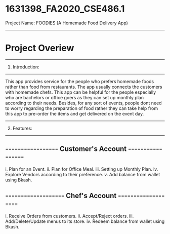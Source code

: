 # 1631398_FA2020_CSE486.1

Project Name: FOODIES (A Homemade Food Delivery App)

------

# Project Overiew

--------------------
1) Introduction:
--------------------
This app provides service for the people who prefers homemade foods rather than food from restaurants. The app usually connects the customers with homemade chefs.
This app can be helpful for the people especially who are bachelors or office goers as they can set up monthly plan according to their needs. Besides, for any                    sort of events, people dont need to worry regarding the preparation of food rather they can take help from this app to pre-order the items and get delivered on                    the event day.    


--------------------
2) Features:
--------------------

----------------- Customer's Account -----------------
----------  
  i. Plan for an Event.
 ii. Plan for Office Meal. 
iii. Setting up Monthly Plan.
 iv. Explore Vendors according to their preference.
  v. Add balance from wallet using Bkash.
 
------------------- Chef's Account -------------------
--------
  i. Receive Orders from customers.
 ii. Accept/Reject orders. 
iii. Add/Delete/Update menus to its store.
 iv. Redeem balance from wallet using Bkash.
                             
  
              
